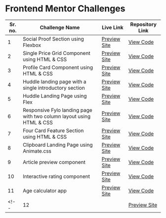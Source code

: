 # Frontend Mentor Challenges

|**Sr. no.**|**Challenge Name**|**Live Link**| **Repository Link**|
|------|-----------------|--------------------|---------------------|
| 1 | Social Proof Section using Flexbox | [Preview Site](https://socialproofsection-am.netlify.app/) | [View Code](https://github.com/aishwarya-mali/frontend-mentor-challenges/tree/main/social-proof-section-master)|
| 2 | Single Price Grid Component using HTML & CSS | [Preview Site](https://single-price-grid-frontendmentor.netlify.app/) | [View Code](https://github.com/aishwarya-mali/frontend-mentor-challenges/tree/main/single-price-grid-component)|
| 3 | Profile Card Component using HTML & CSS | [Preview Site](https://profile-card-frontendmentor.netlify.app/) | [View Code](https://github.com/aishwarya-mali/frontend-mentor-challenges/tree/main/profile-card-component)|
| 4 | Huddle landing page with a single introductory section | [Preview Site](https://reverent-haibt-0425b1.netlify.app/) | [View Code](https://github.com/aishwarya-mali/frontend-mentor-challenges/tree/main/huddle-single-intro-page)|
| 5 | Huddle Landing Page using Flex | [Preview Site](https://huddle-landing-page-frontendmentor.netlify.app/) | [View Code](https://github.com/aishwarya-mali/frontend-mentor-challenges/tree/main/huddle-landing-page-with-alternating-feature-blocks)|
| 6 | Responsive Fylo landing page with two column layout using HTML & CSS | [Preview Site](https://fylo-two-column-frontendmentor.netlify.app/) | [View Code](https://github.com/aishwarya-mali/frontend-mentor-challenges/tree/main/fylo-landing-page-with-two-column-layout)|
| 7 | Four Card Feature Section using HTML & CSS | [Preview Site](https://four-card-feature-section-frontendmentor.netlify.app/) | [View Code](https://github.com/aishwarya-mali/frontend-mentor-challenges/tree/main/four-card-feature-section)|
| 8 | Clipboard Landing Page using Animate.css | [Preview Site](https://clipboard-landing-frontendmentor.netlify.app/) | [View Code](https://github.com/aishwarya-mali/frontend-mentor-challenges/tree/main/clipboard-landing-page)|
| 9 | Article preview component | [Preview Site](https://frontendmentorio-challenges.netlify.app/article-preview-component/) | [View Code](https://github.com/aishwarya-mali/frontend-mentor-challenges/tree/main/article-preview-component)|
| 10 | Interactive rating component | [Preview Site](https://frontendmentorio-challenges.netlify.app/interactive-rating-component/) | [View Code](https://github.com/aishwarya-mali/frontend-mentor-challenges/tree/main/interactive-rating-component)|
| 11 | Age calculator app | [Preview Site](https://frontendmentorio-challenges.netlify.app/age-calculator-app/) | [View Code](https://github.com/aishwarya-mali/frontend-mentor-challenges/tree/main/age-calculator-app)|
<!-- | 12 |  | [Preview Site](https://frontendmentorio-challenges.netlify.app//) | [View Code]()| -->
























